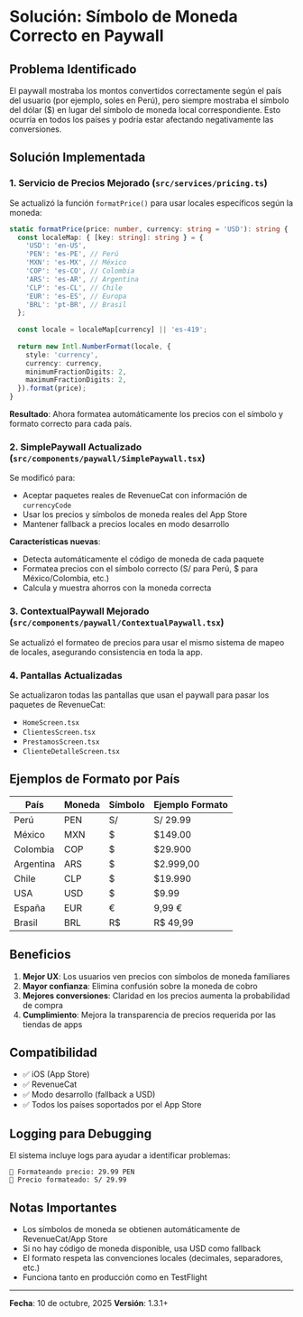 # Solución: Símbolo de Moneda Correcto en Paywall

## Problema Identificado
El paywall mostraba los montos convertidos correctamente según el país del usuario (por ejemplo, soles en Perú), pero siempre mostraba el símbolo del dólar ($) en lugar del símbolo de moneda local correspondiente. Esto ocurría en todos los países y podría estar afectando negativamente las conversiones.

## Solución Implementada

### 1. Servicio de Precios Mejorado (`src/services/pricing.ts`)
Se actualizó la función `formatPrice()` para usar locales específicos según la moneda:

```typescript
static formatPrice(price: number, currency: string = 'USD'): string {
  const localeMap: { [key: string]: string } = {
    'USD': 'en-US',
    'PEN': 'es-PE', // Perú
    'MXN': 'es-MX', // México
    'COP': 'es-CO', // Colombia
    'ARS': 'es-AR', // Argentina
    'CLP': 'es-CL', // Chile
    'EUR': 'es-ES', // Europa
    'BRL': 'pt-BR', // Brasil
  };
  
  const locale = localeMap[currency] || 'es-419';
  
  return new Intl.NumberFormat(locale, {
    style: 'currency',
    currency: currency,
    minimumFractionDigits: 2,
    maximumFractionDigits: 2,
  }).format(price);
}
```

**Resultado**: Ahora formatea automáticamente los precios con el símbolo y formato correcto para cada país.

### 2. SimplePaywall Actualizado (`src/components/paywall/SimplePaywall.tsx`)
Se modificó para:
- Aceptar paquetes reales de RevenueCat con información de `currencyCode`
- Usar los precios y símbolos de moneda reales del App Store
- Mantener fallback a precios locales en modo desarrollo

**Características nuevas**:
- Detecta automáticamente el código de moneda de cada paquete
- Formatea precios con el símbolo correcto (S/ para Perú, $ para México/Colombia, etc.)
- Calcula y muestra ahorros con la moneda correcta

### 3. ContextualPaywall Mejorado (`src/components/paywall/ContextualPaywall.tsx`)
Se actualizó el formateo de precios para usar el mismo sistema de mapeo de locales, asegurando consistencia en toda la app.

### 4. Pantallas Actualizadas
Se actualizaron todas las pantallas que usan el paywall para pasar los paquetes de RevenueCat:
- `HomeScreen.tsx`
- `ClientesScreen.tsx`
- `PrestamosScreen.tsx`
- `ClienteDetalleScreen.tsx`

## Ejemplos de Formato por País

| País | Moneda | Símbolo | Ejemplo Formato |
|------|--------|---------|-----------------|
| Perú | PEN | S/ | S/ 29.99 |
| México | MXN | $ | $149.00 |
| Colombia | COP | $ | $29.900 |
| Argentina | ARS | $ | $2.999,00 |
| Chile | CLP | $ | $19.990 |
| USA | USD | $ | $9.99 |
| España | EUR | € | 9,99 € |
| Brasil | BRL | R$ | R$ 49,99 |

## Beneficios

1. **Mejor UX**: Los usuarios ven precios con símbolos de moneda familiares
2. **Mayor confianza**: Elimina confusión sobre la moneda de cobro
3. **Mejores conversiones**: Claridad en los precios aumenta la probabilidad de compra
4. **Cumplimiento**: Mejora la transparencia de precios requerida por las tiendas de apps

## Compatibilidad

- ✅ iOS (App Store)
- ✅ RevenueCat
- ✅ Modo desarrollo (fallback a USD)
- ✅ Todos los países soportados por el App Store

## Logging para Debugging

El sistema incluye logs para ayudar a identificar problemas:
```
💱 Formateando precio: 29.99 PEN
💱 Precio formateado: S/ 29.99
```

## Notas Importantes

- Los símbolos de moneda se obtienen automáticamente de RevenueCat/App Store
- Si no hay código de moneda disponible, usa USD como fallback
- El formato respeta las convenciones locales (decimales, separadores, etc.)
- Funciona tanto en producción como en TestFlight

---

**Fecha**: 10 de octubre, 2025
**Versión**: 1.3.1+

